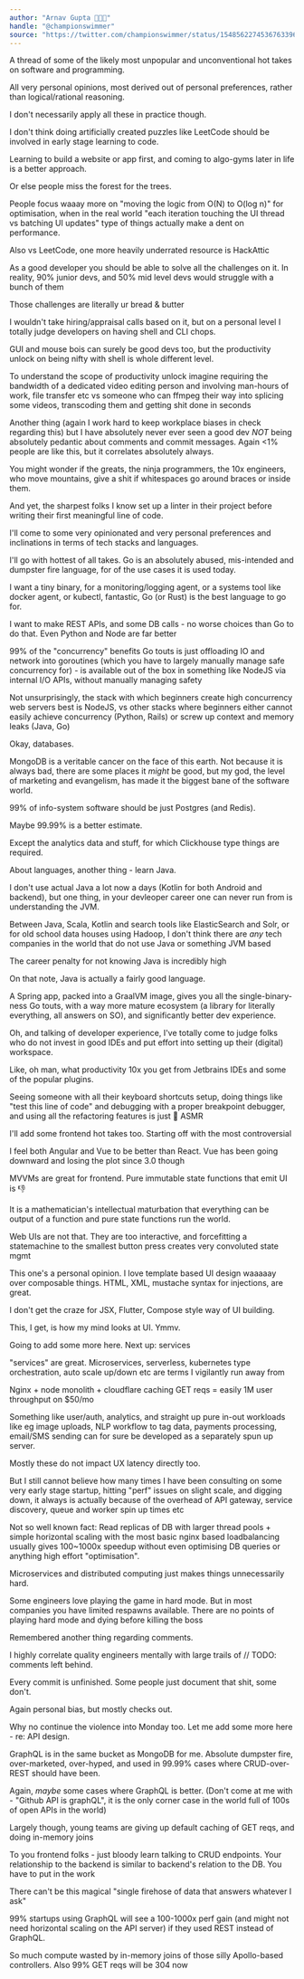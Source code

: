 ```yaml
---
author: "Arnav Gupta 💉💉💉"
handle: "@championswimmer"
source: "https://twitter.com/championswimmer/status/1548562274536763396"
---
```



A thread of some of the likely most unpopular and unconventional hot takes on software and programming.

All very personal opinions, most derived out of personal preferences, rather than logical/rational reasoning. 

I don't necessarily apply all these in practice though.

I don't think doing artificially created puzzles like LeetCode should be involved in early stage learning to code. 

Learning to build a website or app first, and coming to algo-gyms later in life is a better approach.

Or else people miss the forest for the trees.

People focus waaay more on "moving the logic from O(N) to O(log n)" for optimisation, when in the real world "each iteration touching the UI thread vs batching UI updates" type of things actually make a dent on performance.

Also vs LeetCode, one more heavily underrated resource is HackAttic

As a good developer you should be able to solve all the challenges on it. In reality, 90% junior devs, and 50% mid level devs would struggle with a bunch of them

Those challenges are literally ur bread &amp; butter

I wouldn't take hiring/appraisal calls based on it, but on a personal level I totally judge developers on having shell and CLI chops. 

GUI and mouse bois can surely be good devs too, but the productivity unlock on being nifty with shell is whole different level.

To understand the scope of productivity unlock imagine requiring the bandwidth of a dedicated video editing person and involving man-hours of work, file transfer etc  vs someone who can ffmpeg their way into splicing some videos, transcoding them and getting shit done in seconds

Another thing (again I work hard to keep workplace biases in check regarding this) but I have absolutely never ever seen a good dev *NOT* being absolutely pedantic about comments and commit messages. Again &lt;1% people are like this, but it correlates absolutely always.

You might wonder if the greats, the ninja programmers, the 10x engineers, who move mountains, give a shit if whitespaces go around braces or inside them. 

And yet, the sharpest folks I know set up a linter in their project before writing their first meaningful line of code.

I'll come to some very opinionated and very personal preferences and inclinations in terms of tech stacks and languages. 

I'll go with hottest of all takes. Go is an absolutely abused, mis-intended and dumpster fire language, for of the use cases it is used today.

I want a tiny binary, for a monitoring/logging agent, or a systems tool like docker agent, or kubectl, fantastic, Go (or Rust) is the best language to go for. 

I want to make REST APIs, and some DB calls - no worse choices than Go to do that. Even Python and Node are far better

99% of the "concurrency" benefits Go touts is just offloading IO and network into goroutines (which you have to largely manually manage safe concurrency for) - is available out of the box in something like NodeJS via internal I/O APIs, without manually managing safety

Not unsurprisingly, the stack with which beginners create high concurrency web servers best is NodeJS, vs other stacks where beginners either cannot easily achieve concurrency (Python, Rails) or screw up context and memory leaks (Java, Go)

Okay, databases. 

MongoDB is a veritable cancer on the face of this earth. Not because it is always bad, there are some places it *might* be good, but my god, the level of marketing and evangelism, has made it the biggest bane of the software world.

99% of info-system software should be just Postgres (and Redis). 

Maybe 99.99% is a better estimate. 

Except the analytics data and stuff, for which Clickhouse type things are required.

About languages, another thing - learn Java. 

I don't use actual Java a lot now a days (Kotlin for both Android and backend), but one thing, in your devleoper career one can never run from is understanding the JVM.

Between Java, Scala, Kotlin and search tools like ElasticSearch and Solr, or for old school data houses using Hadoop, I don't think there are *any* tech companies in the world that do not use Java or something JVM based

The career penalty for not knowing Java is incredibly high

On that note, Java is actually a fairly good language. 

A Spring app, packed into a GraalVM image, gives you all the single-binary-ness Go touts, with a way more mature ecosystem (a library for literally everything, all answers on SO), and significantly better dev experience.

Oh, and talking of developer experience, I've totally come to judge folks who do not invest in good IDEs and put effort into setting up their (digital) workspace. 

Like, oh man, what productivity 10x you get from Jetbrains IDEs and some of the popular plugins.

Seeing someone with all their keyboard shortcuts setup, doing things like "test this line of code" and debugging with a proper breakpoint debugger, and using all the refactoring features is just 🤌 ASMR

I'll add some frontend hot takes too. Starting off with the most controversial 

I feel both Angular and Vue to be better than React. Vue has been going downward and losing the plot since 3.0 though

MVVMs are great for frontend. Pure immutable state functions that emit UI is 👎

It is a mathematician's intellectual maturbation that everything can be output of a function and pure state functions run the world. 

Web UIs are not that. They are too interactive, and forcefitting a statemachine to the smallest button press creates very convoluted state mgmt

This one's a personal opinion. I love template based UI design waaaaay over composable things. HTML, XML, mustache syntax for injections, are great. 

I don't get the craze for JSX, Flutter, Compose style way of UI building. 

This, I get, is how my mind looks at UI. Ymmv.

Going to add some more here. Next up: services

"services" are great. Microservices, serverless, kubernetes type orchestration, auto scale up/down etc are terms I vigilantly run away from

Nginx + node monolith + cloudflare caching GET reqs = easily 1M user throughput on $50/mo

Something like user/auth, analytics, and straight up pure in-out workloads like eg image uploads, NLP workflow to tag data, payments processing, email/SMS sending can for sure be developed as a separately spun up server. 

Mostly these do not impact UX latency directly too.

But I still cannot believe how many times I have been consulting on some very early stage startup, hitting "perf" issues on slight scale, and digging down, it always is actually because of the overhead of API gateway, service discovery, queue and worker spin up times etc

Not so well known fact: Read replicas of DB with larger thread pools + simple horizontal scaling with the most basic nginx based loadbalancing usually gives 100~1000x speedup without even optimising DB queries or anything high effort "optimisation".

Microservices and distributed computing just makes things unnecessarily hard. 

Some engineers love playing the game in hard mode. But in most companies you have limited respawns available. There are no points of playing hard mode and dying before killing the boss

Remembered another thing regarding comments. 

I highly correlate quality engineers mentally with large trails of // TODO: comments left behind. 

Every commit is unfinished. Some people just document that shit, some don't.  

Again personal bias, but mostly checks out.

Why no continue the violence into Monday too. Let me add some more here - re: API design. 

GraphQL is in the same bucket as MongoDB for me. Absolute dumpster fire, over-marketed, over-hyped, and used in 99.99% cases where CRUD-over-REST should have been.

Again, *maybe* some cases where GraphQL is better. (Don't come at me with - "Github API is graphQL", it is the only corner case in the world full of 100s of open APIs in the world)

Largely though, young teams are giving up default caching of GET reqs, and doing in-memory joins

To you frontend folks - just bloody learn talking to CRUD endpoints. Your relationship to the backend is similar to backend's relation to the DB. You have to put in the work

There can't be this magical "single firehose of data that answers whatever I ask"

99% startups using GraphQL will see a 100-1000x perf gain (and might not need horizontal scaling on the API server) if they used REST instead of GraphQL. 

So much compute wasted by in-memory joins of those silly Apollo-based controllers. Also 99% GET reqs will be 304 now


